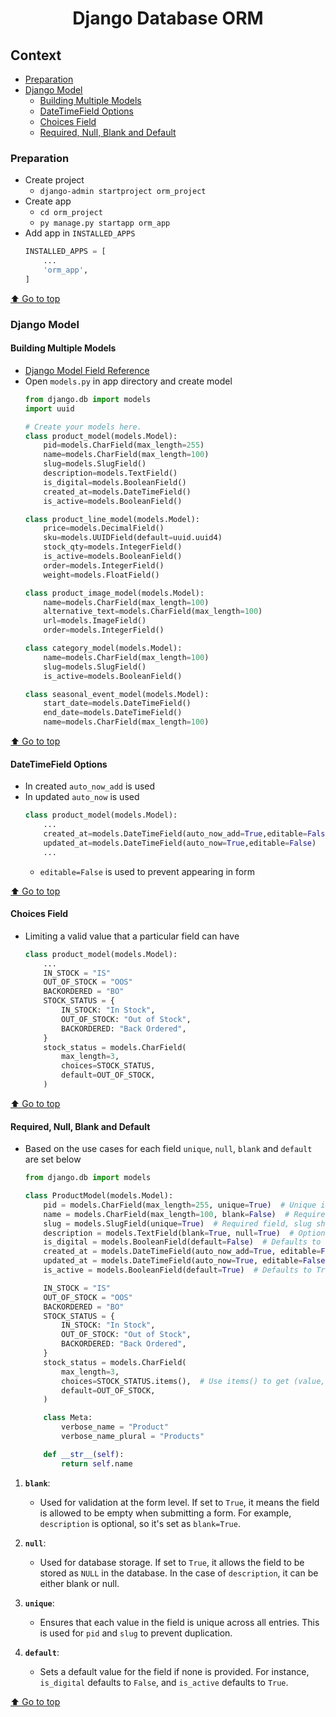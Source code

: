 <div align="center">
<h1>Django Database ORM</h1>
</div>

## Context
- [Preparation](#preparation)
- [Django Model](#django-model)
    - [Building Multiple Models](#building-multiple-models)
    - [DateTimeField Options](#datetimefield-options)
    - [Choices Field](#choices-field)
    - [Required, Null, Blank and Default](#required-null-blank-and-default)

### Preparation
- Create project 
    - `django-admin startproject orm_project`
- Create app 
    - `cd orm_project`
    - `py manage.py startapp orm_app`
- Add app in `INSTALLED_APPS`
    ```py
    INSTALLED_APPS = [
        ...
        'orm_app',
    ]
    ```

[⬆️ Go to top](#context)

### Django Model
#### Building Multiple Models
- [Django Model Field Reference](https://docs.djangoproject.com/en/5.1/ref/models/fields/)
- Open `models.py` in app directory and create model
    ```py
    from django.db import models
    import uuid

    # Create your models here.
    class product_model(models.Model):
        pid=models.CharField(max_length=255)
        name=models.CharField(max_length=100)
        slug=models.SlugField()
        description=models.TextField()
        is_digital=models.BooleanField()
        created_at=models.DateTimeField()
        is_active=models.BooleanField()

    class product_line_model(models.Model):
        price=models.DecimalField()
        sku=models.UUIDField(default=uuid.uuid4)
        stock_qty=models.IntegerField()
        is_active=models.BooleanField()
        order=models.IntegerField()
        weight=models.FloatField()

    class product_image_model(models.Model):
        name=models.CharField(max_length=100)
        alternative_text=models.CharField(max_length=100)
        url=models.ImageField()
        order=models.IntegerField()

    class category_model(models.Model):
        name=models.CharField(max_length=100)
        slug=models.SlugField()
        is_active=models.BooleanField()

    class seasonal_event_model(models.Model):
        start_date=models.DateTimeField()
        end_date=models.DateTimeField()
        name=models.CharField(max_length=100)
    ```

[⬆️ Go to top](#context)

#### DateTimeField Options
- In created `auto_now_add` is used
- In updated `auto_now` is used
    ```py
    class product_model(models.Model):
        ...
        created_at=models.DateTimeField(auto_now_add=True,editable=False)
        updated_at=models.DateTimeField(auto_now=True,editable=False)
        ...
    ```
    - `editable=False` is used to prevent appearing in form 

[⬆️ Go to top](#context)

#### Choices Field
- Limiting a valid value that a particular field can have
    ```py
    class product_model(models.Model):
        ...
        IN_STOCK = "IS"
        OUT_OF_STOCK = "OOS"
        BACKORDERED = "BO"
        STOCK_STATUS = {
            IN_STOCK: "In Stock",
            OUT_OF_STOCK: "Out of Stock",
            BACKORDERED: "Back Ordered",
        }
        stock_status = models.CharField(
            max_length=3,
            choices=STOCK_STATUS,
            default=OUT_OF_STOCK,
        )
    ```

[⬆️ Go to top](#context)

#### Required, Null, Blank and Default
- Based on the use cases for each field `unique`, `null`, `blank` and `default` are set below
    ```py
    from django.db import models

    class ProductModel(models.Model):
        pid = models.CharField(max_length=255, unique=True)  # Unique identifier, required
        name = models.CharField(max_length=100, blank=False)  # Required field, cannot be blank
        slug = models.SlugField(unique=True)  # Required field, slug should be unique
        description = models.TextField(blank=True, null=True)  # Optional field, can be blank or null
        is_digital = models.BooleanField(default=False)  # Defaults to False, required field
        created_at = models.DateTimeField(auto_now_add=True, editable=False)  # Automatically set on creation
        updated_at = models.DateTimeField(auto_now=True, editable=False)  # Automatically set on update
        is_active = models.BooleanField(default=True)  # Defaults to True, required field

        IN_STOCK = "IS"
        OUT_OF_STOCK = "OOS"
        BACKORDERED = "BO"
        STOCK_STATUS = {
            IN_STOCK: "In Stock",
            OUT_OF_STOCK: "Out of Stock",
            BACKORDERED: "Back Ordered",
        }
        stock_status = models.CharField(
            max_length=3,
            choices=STOCK_STATUS.items(),  # Use items() to get (value, label) pairs
            default=OUT_OF_STOCK,
        )

        class Meta:
            verbose_name = "Product"
            verbose_name_plural = "Products"

        def __str__(self):
            return self.name
    ```
1. **`blank`**: 
   - Used for validation at the form level. If set to `True`, it means the field is allowed to be empty when submitting a form. For example, `description` is optional, so it's set as `blank=True`.

2. **`null`**:
   - Used for database storage. If set to `True`, it allows the field to be stored as `NULL` in the database. In the case of `description`, it can be either blank or null.

3. **`unique`**:
   - Ensures that each value in the field is unique across all entries. This is used for `pid` and `slug` to prevent duplication.

4. **`default`**:
   - Sets a default value for the field if none is provided. For instance, `is_digital` defaults to `False`, and `is_active` defaults to `True`.

[⬆️ Go to top](#context)